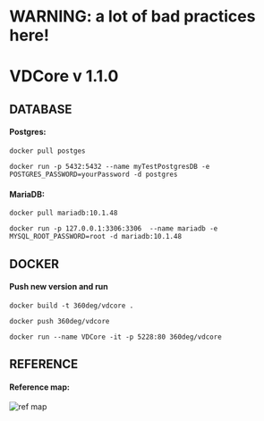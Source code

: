 ﻿# WARNING: a lot of bad practices here!
# VDCore v 1.1.0
## DATABASE
#### Postgres: 
`docker pull postges`

`docker run -p 5432:5432 --name myTestPostgresDB -e POSTGRES_PASSWORD=yourPassword -d postgres`
#### MariaDB: 
`docker pull mariadb:10.1.48`

`docker run -p 127.0.0.1:3306:3306  --name mariadb -e MYSQL_ROOT_PASSWORD=root -d mariadb:10.1.48`

## DOCKER
#### Push new version and run
`docker build -t 360deg/vdcore .`

`docker push 360deg/vdcore`

`docker run --name VDCore -it -p 5228:80 360deg/vdcore`

## REFERENCE
#### Reference map:
![ref map](http://vlads.top/reserved/vdcore.png)
